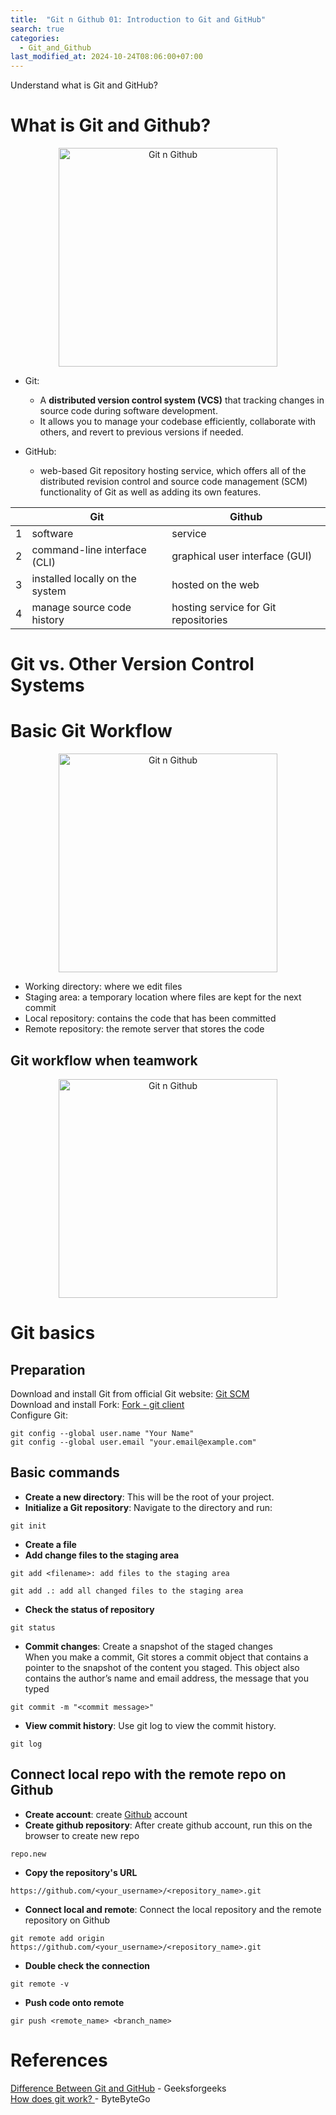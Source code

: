 ```yaml
---
title:  "Git n Github 01: Introduction to Git and GitHub"
search: true
categories: 
  - Git_and_Github
last_modified_at: 2024-10-24T08:06:00+07:00
---
```


Understand what is Git and GitHub?

# What is Git and Github?

<div style="text-align: center"><img src="{{ site.url }}{{ site.baseurl }}/assets/images/Git-n-Github/git-github.png" alt="Git n Github" width="350px" ></div>




- Git:
  - A **distributed version control system (VCS)** that tracking changes in source code during software development. 
  - It allows you to manage your codebase efficiently, collaborate with others, and revert to previous versions if needed.

- GitHub:
  - web-based Git repository hosting service, which offers all of the distributed revision control and source code management (SCM) functionality of Git as well as adding its own features. 

|  | Git | Github |
|---|---|---|
| 1 | software | service |
| 2 | command-line interface (CLI) | graphical user interface (GUI)|
| 3 | installed locally on the system | hosted on the web |
| 4 | manage source code history | hosting service for Git repositories |


# Git vs. Other Version Control Systems

# Basic Git Workflow
<div style="text-align: center"><img src="{{ site.url }}{{ site.baseurl }}/assets/images/Git-n-Github/git-workflow.png" alt="Git n Github" width="350px"></div>

- Working directory: where we edit files
- Staging area: a temporary location where files are kept for the next commit
- Local repository: contains the code that has been committed
- Remote repository: the remote server that stores the code

## Git workflow when teamwork
<div style="text-align: center;"><img src="{{ site.url }}{{ site.baseurl }}/assets/images/Git-n-Github/git-workflow-teamwork.png" alt="Git n Github" width="350px"></div>

# Git basics
## Preparation
Download and install Git from official Git website: 
<a href = "https://git-scm.com/downloads"> Git SCM </a>  
Download and install Fork:
<a href = "https://git-fork.com/">Fork - git client</a>  
Configure Git:
```
git config --global user.name "Your Name"
git config --global user.email "your.email@example.com"
```

## Basic commands
- **Create a new directory**: This will be the root of your project.  
- **Initialize a Git repository**: Navigate to the directory and run:
```
git init
```

- **Create a file**
- **Add change files to the staging area**
```
git add <filename>: add files to the staging area
```
```
git add .: add all changed files to the staging area 
```

- **Check the status of repository**
```
git status
```
- **Commit changes**: Create a snapshot of the staged changes  
When you make a commit, Git stores a commit object that contains a pointer to the snapshot of the content you staged. This object also contains the author’s name and email address, the message that you typed
```
git commit -m "<commit message>"
```
- **View commit history**: Use git log to view the commit history.
```
git log
```

## Connect local repo with the remote repo on Github
- **Create account**: create <a href = "https://github.com/">Github</a> account
- **Create github repository**: After create github account, run this on the browser to create new repo
```
repo.new
```
- **Copy the repository's URL**
```
https://github.com/<your_username>/<repository_name>.git
```

- **Connect local and remote**: Connect the local repository and the remote repository on Github
```
git remote add origin https://github.com/<your_username>/<repository_name>.git
```

- **Double check the connection**
```
git remote -v
```

- **Push code onto remote**
```
gir push <remote_name> <branch_name>
```

# References 

<a href = "https://www.geeksforgeeks.org/difference-between-git-and-github">Difference Between Git and GitHub</a>  - Geeksforgeeks  
<a href = "https://blog.bytebytego.com/i/95179881/how-does-git-work"> How does git work? </a> - ByteByteGo